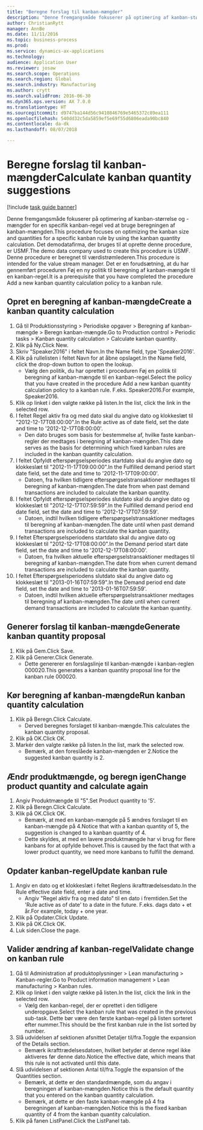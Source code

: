 ```yaml
--- 
title: "Beregne forslag til kanban-mængder"
description: "Denne fremgangsmåde fokuserer på optimering af kanban-størrelse og -mængder for en specifik kanban-regel ved at bruge beregningen af kanban-mængden."
author: ChristianRytt
manager: AnnBe
ms.date: 11/11/2016
ms.topic: business-process
ms.prod: 
ms.service: dynamics-ax-applications
ms.technology: 
audience: Application User
ms.reviewer: josaw
ms.search.scope: Operations
ms.search.region: Global
ms.search.industry: Manufacturing
ms.author: crytt
ms.search.validFrom: 2016-06-30
ms.dyn365.ops.version: AX 7.0.0
ms.translationtype: HT
ms.sourcegitcommit: d9747ba144d56c9410846769e5465372c89ea111
ms.openlocfilehash: 540dd32c5da5859ef5e69f55d6806eada90bc840
ms.contentlocale: da-dk
ms.lasthandoff: 08/07/2018

---
```

# <a name="calculate-kanban-quantity-suggestions"></a><span data-ttu-id="775e8-103">Beregne forslag til kanban-mængder</span><span class="sxs-lookup"><span data-stu-id="775e8-103">Calculate kanban quantity suggestions</span></span>

[!include [task guide banner](../../includes/task-guide-banner.md)]

<span data-ttu-id="775e8-104">Denne fremgangsmåde fokuserer på optimering af kanban-størrelse og -mængder for en specifik kanban-regel ved at bruge beregningen af kanban-mængden.</span><span class="sxs-lookup"><span data-stu-id="775e8-104">This procedure focuses on optimizing the kanban size and quantities for a specific kanban rule by using the kanban quantity calculation.</span></span> <span data-ttu-id="775e8-105">Det demodatafirma, der bruges til at oprette denne procedure, er USMF.</span><span class="sxs-lookup"><span data-stu-id="775e8-105">The demo data company used to create this procedure is USMF.</span></span> <span data-ttu-id="775e8-106">Denne procedure er beregnet til værdistrømlederen.</span><span class="sxs-lookup"><span data-stu-id="775e8-106">This procedure is intended for the value stream manager.</span></span> <span data-ttu-id="775e8-107">Det er en forudsætning, at du har gennemført proceduren Føj en ny politik til beregning af kanban-mængde til en kanban-regel.</span><span class="sxs-lookup"><span data-stu-id="775e8-107">It is a prerequisite that you have completed the procedure Add a new kanban quantity calculation policy to a kanban rule.</span></span>


## <a name="create-a-kanban-quantity-calculation"></a><span data-ttu-id="775e8-108">Opret en beregning af kanban-mængde</span><span class="sxs-lookup"><span data-stu-id="775e8-108">Create a kanban quantity calculation</span></span>
1. <span data-ttu-id="775e8-109">Gå til Produktionsstyring > Periodiske opgaver > Beregning af kanban-mængde > Beregn kanban-mængde.</span><span class="sxs-lookup"><span data-stu-id="775e8-109">Go to Production control > Periodic tasks > Kanban quantity calculation > Calculate kanban quantity.</span></span>
2. <span data-ttu-id="775e8-110">Klik på Ny.</span><span class="sxs-lookup"><span data-stu-id="775e8-110">Click New.</span></span>
3. <span data-ttu-id="775e8-111">Skriv "Speaker2016" i feltet Navn.</span><span class="sxs-lookup"><span data-stu-id="775e8-111">In the Name field, type 'Speaker2016'.</span></span>
4. <span data-ttu-id="775e8-112">Klik på rullelisten i feltet Navn for at åbne opslaget.</span><span class="sxs-lookup"><span data-stu-id="775e8-112">In the Name field, click the drop-down button to open the lookup.</span></span>
    * <span data-ttu-id="775e8-113">Vælg den politik, du har oprettet i proceduren Føj en politik til beregning af kanban-mængde til en kanban-regel.</span><span class="sxs-lookup"><span data-stu-id="775e8-113">Select the policy that you have created in the procedure Add a new kanban quantity calculation policy to a kanban rule.</span></span> <span data-ttu-id="775e8-114">F.eks. Speaker2016.</span><span class="sxs-lookup"><span data-stu-id="775e8-114">For example, Speaker2016.</span></span>  
5. <span data-ttu-id="775e8-115">Klik op linket i den valgte række på listen.</span><span class="sxs-lookup"><span data-stu-id="775e8-115">In the list, click the link in the selected row.</span></span>
6. <span data-ttu-id="775e8-116">I feltet Regel aktiv fra og med dato skal du angive dato og klokkeslæt til "2012-12-17T08:00:00".</span><span class="sxs-lookup"><span data-stu-id="775e8-116">In the Rule active as of date field, set the date and time to '2012-12-17T08:00:00'.</span></span>
    * <span data-ttu-id="775e8-117">Den dato bruges som basis for bestemmelse af, hvilke faste kanban-regler der medtages i beregning af kanban-mængden.</span><span class="sxs-lookup"><span data-stu-id="775e8-117">This date serves as the basis for determining which fixed kanban rules are included in the kanban quantity calculation.</span></span>  
7. <span data-ttu-id="775e8-118">I feltet Opfyldt efterspørgselsperiodes startdato skal du angive dato og klokkeslæt til "2012-11-17T09:00:00".</span><span class="sxs-lookup"><span data-stu-id="775e8-118">In the Fulfilled demand period start date field, set the date and time to '2012-11-17T09:00:00'.</span></span>
    * <span data-ttu-id="775e8-119">Datoen, fra hvilken tidligere efterspørgselstransaktioner medtages til beregning af kanban-mængden.</span><span class="sxs-lookup"><span data-stu-id="775e8-119">The date from when past demand transactions are included to calculate the kanban quantity.</span></span>  
8. <span data-ttu-id="775e8-120">I feltet Opfyldt efterspørgselsperiodes slutdato skal du angive dato og klokkeslæt til "2012-12-17T07:59:59".</span><span class="sxs-lookup"><span data-stu-id="775e8-120">In the Fulfilled demand period end date field, set the date and time to '2012-12-17T07:59:59'.</span></span>
    * <span data-ttu-id="775e8-121">Datoen, indtil hvilken tidligere efterspørgselstransaktioner medtages til beregning af kanban-mængden.</span><span class="sxs-lookup"><span data-stu-id="775e8-121">The date until when past demand transactions are included to calculate the kanban quantity.</span></span>  
9. <span data-ttu-id="775e8-122">I feltet Efterspørgselsperiodens startdato skal du angive dato og klokkeslæt til "2012-12-17T08:00:00".</span><span class="sxs-lookup"><span data-stu-id="775e8-122">In the Demand period start date field, set the date and time to '2012-12-17T08:00:00'.</span></span>
    * <span data-ttu-id="775e8-123">Datoen, fra hvilken aktuelle efterspørgselstransaktioner medtages til beregning af kanban-mængden.</span><span class="sxs-lookup"><span data-stu-id="775e8-123">The date from when current demand transactions are included to calculate the kanban quantity.</span></span>  
10. <span data-ttu-id="775e8-124">I feltet Efterspørgselsperiodens slutdato skal du angive dato og klokkeslæt til "2013-01-16T07:59:59".</span><span class="sxs-lookup"><span data-stu-id="775e8-124">In the Demand period end date field, set the date and time to '2013-01-16T07:59:59'.</span></span>
    * <span data-ttu-id="775e8-125">Datoen, indtil hvilken aktuelle efterspørgselstransaktioner medtages til beregning af kanban-mængden.</span><span class="sxs-lookup"><span data-stu-id="775e8-125">The date until when current demand transactions are included to calculate the kanban quantity.</span></span>  

## <a name="generate-kanban-quantity-proposal"></a><span data-ttu-id="775e8-126">Generer forslag til kanban-mængde</span><span class="sxs-lookup"><span data-stu-id="775e8-126">Generate kanban quantity proposal</span></span>
1. <span data-ttu-id="775e8-127">Klik på Gem.</span><span class="sxs-lookup"><span data-stu-id="775e8-127">Click Save.</span></span>
2. <span data-ttu-id="775e8-128">Klik på Generer.</span><span class="sxs-lookup"><span data-stu-id="775e8-128">Click Generate.</span></span>
    * <span data-ttu-id="775e8-129">Dette genererer en forslagslinje til kanban-mængde i kanban-reglen 000020.</span><span class="sxs-lookup"><span data-stu-id="775e8-129">This generates a kanban quantity proposal line for the kanban rule 000020.</span></span>  

## <a name="run-kanban-quantity-calculation"></a><span data-ttu-id="775e8-130">Kør beregning af kanban-mængde</span><span class="sxs-lookup"><span data-stu-id="775e8-130">Run kanban quantity calculation</span></span>
1. <span data-ttu-id="775e8-131">Klik på Beregn.</span><span class="sxs-lookup"><span data-stu-id="775e8-131">Click Calculate.</span></span>
    * <span data-ttu-id="775e8-132">Derved beregnes forslaget til kanban-mængde.</span><span class="sxs-lookup"><span data-stu-id="775e8-132">This calculates the kanban quantity proposal.</span></span>  
2. <span data-ttu-id="775e8-133">Klik på OK.</span><span class="sxs-lookup"><span data-stu-id="775e8-133">Click OK.</span></span>
3. <span data-ttu-id="775e8-134">Markér den valgte række på listen.</span><span class="sxs-lookup"><span data-stu-id="775e8-134">In the list, mark the selected row.</span></span>
    * <span data-ttu-id="775e8-135">Bemærk, at den foreslåede kanban-mængden er 2.</span><span class="sxs-lookup"><span data-stu-id="775e8-135">Notice the suggested kanban quantity is 2.</span></span>  

## <a name="change-product-quantity-and-calculate-again"></a><span data-ttu-id="775e8-136">Ændr produktmængde, og beregn igen</span><span class="sxs-lookup"><span data-stu-id="775e8-136">Change product quantity and calculate again</span></span>
1. <span data-ttu-id="775e8-137">Angiv Produktmængde til "5".</span><span class="sxs-lookup"><span data-stu-id="775e8-137">Set Product quantity to '5'.</span></span>
2. <span data-ttu-id="775e8-138">Klik på Beregn.</span><span class="sxs-lookup"><span data-stu-id="775e8-138">Click Calculate.</span></span>
3. <span data-ttu-id="775e8-139">Klik på OK.</span><span class="sxs-lookup"><span data-stu-id="775e8-139">Click OK.</span></span>
    * <span data-ttu-id="775e8-140">Bemærk, at med en kanban-mængde på 5 ændres forslaget til en kanban-mængde på 4.</span><span class="sxs-lookup"><span data-stu-id="775e8-140">Notice that with a kanban quantity of 5, the suggestion is changed to a kanban quantity of 4.</span></span>  
    * <span data-ttu-id="775e8-141">Dette skyldes, at med en lavere produktmængde har vi brug for flere kanbans for at opfylde behovet.</span><span class="sxs-lookup"><span data-stu-id="775e8-141">This is caused by the fact that with a lower product quantity, we need more kanbans to fulfill the demand.</span></span>  

## <a name="update-kanban-rule"></a><span data-ttu-id="775e8-142">Opdater kanban-regel</span><span class="sxs-lookup"><span data-stu-id="775e8-142">Update kanban rule</span></span>
1. <span data-ttu-id="775e8-143">Angiv en dato og et klokkeslæt i feltet Reglens ikrafttrædelsesdato.</span><span class="sxs-lookup"><span data-stu-id="775e8-143">In the Rule effective date field, enter a date and time.</span></span>
    * <span data-ttu-id="775e8-144">Angiv "Regel aktiv fra og med dato" til en dato i fremtiden.</span><span class="sxs-lookup"><span data-stu-id="775e8-144">Set the 'Rule active as of date' to a date in the future.</span></span> <span data-ttu-id="775e8-145">F.eks. dags dato + et år.</span><span class="sxs-lookup"><span data-stu-id="775e8-145">For example, today + one year.</span></span>  
2. <span data-ttu-id="775e8-146">Klik på Opdater.</span><span class="sxs-lookup"><span data-stu-id="775e8-146">Click Update.</span></span>
3. <span data-ttu-id="775e8-147">Klik på OK.</span><span class="sxs-lookup"><span data-stu-id="775e8-147">Click OK.</span></span>
4. <span data-ttu-id="775e8-148">Luk siden.</span><span class="sxs-lookup"><span data-stu-id="775e8-148">Close the page.</span></span>

## <a name="validate-change-on-kanban-rule"></a><span data-ttu-id="775e8-149">Valider ændring af kanban-regel</span><span class="sxs-lookup"><span data-stu-id="775e8-149">Validate change on kanban rule</span></span>
1. <span data-ttu-id="775e8-150">Gå til Administration af produktoplysninger > Lean manufacturing > Kanban-regler.</span><span class="sxs-lookup"><span data-stu-id="775e8-150">Go to Product information management > Lean manufacturing > Kanban rules.</span></span>
2. <span data-ttu-id="775e8-151">Klik op linket i den valgte række på listen.</span><span class="sxs-lookup"><span data-stu-id="775e8-151">In the list, click the link in the selected row.</span></span>
    * <span data-ttu-id="775e8-152">Vælg den kanban-regel, der er oprettet i den tidligere underopgave.</span><span class="sxs-lookup"><span data-stu-id="775e8-152">Select the kanban rule that was created in the previous sub-task.</span></span> <span data-ttu-id="775e8-153">Dette bør være den første kanban-regel på listen sorteret efter nummer.</span><span class="sxs-lookup"><span data-stu-id="775e8-153">This should be the first kanban rule in the list sorted by number.</span></span>  
3. <span data-ttu-id="775e8-154">Slå udvidelsen af sektionen afsnittet Detaljer til/fra.</span><span class="sxs-lookup"><span data-stu-id="775e8-154">Toggle the expansion of the Details section.</span></span>
    * <span data-ttu-id="775e8-155">Bemærk ikrafttrædelsesdatoen, hvilket betyder at denne regel ikke aktiveres før denne dato.</span><span class="sxs-lookup"><span data-stu-id="775e8-155">Notice the effective date, which means that this rule is not activated until this date.</span></span>  
4. <span data-ttu-id="775e8-156">Slå udvidelsen af sektionen Antal til/fra.</span><span class="sxs-lookup"><span data-stu-id="775e8-156">Toggle the expansion of the Quantities section.</span></span>
    * <span data-ttu-id="775e8-157">Bemærk, at dette er den standardmængde, som du angav i beregningen af kanban-mængden.</span><span class="sxs-lookup"><span data-stu-id="775e8-157">Notice this is the default quantity that you entered on the kanban quantity calculation.</span></span>  
    * <span data-ttu-id="775e8-158">Bemærk, at dette er den faste kanban-mængde på 4 fra beregningen af kanban-mængden.</span><span class="sxs-lookup"><span data-stu-id="775e8-158">Notice this is the fixed kanban quantity of 4 from the kanban quantity calculation.</span></span>  
5. <span data-ttu-id="775e8-159">Klik på fanen ListPanel.</span><span class="sxs-lookup"><span data-stu-id="775e8-159">Click the ListPanel tab.</span></span>


